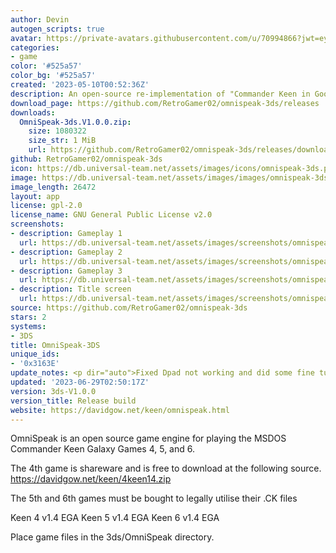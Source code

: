 ```yaml
---
author: Devin
autogen_scripts: true
avatar: https://private-avatars.githubusercontent.com/u/70994866?jwt=eyJhbGciOiJIUzI1NiIsInR5cCI6IkpXVCJ9.eyJpc3MiOiJnaXRodWIuY29tIiwiYXVkIjoicmF3LmdpdGh1YnVzZXJjb250ZW50LmNvbSIsImtleSI6ImtleTEiLCJleHAiOjE3MzQ2MTIyNDAsIm5iZiI6MTczNDYxMTA0MCwicGF0aCI6Ii91LzcwOTk0ODY2In0.BjOseutZnlrMRmaMg2ZYfhz20GDGf3rDR8BFDnRrwqI&v=4
categories:
- game
color: '#525a57'
color_bg: '#525a57'
created: '2023-05-10T00:52:36Z'
description: An open-source re-implementation of "Commander Keen in Goodbye Galaxy"
download_page: https://github.com/RetroGamer02/omnispeak-3ds/releases
downloads:
  OmniSpeak-3ds.V1.0.0.zip:
    size: 1080322
    size_str: 1 MiB
    url: https://github.com/RetroGamer02/omnispeak-3ds/releases/download/3ds-V1.0.0/OmniSpeak-3ds.V1.0.0.zip
github: RetroGamer02/omnispeak-3ds
icon: https://db.universal-team.net/assets/images/icons/omnispeak-3ds.png
image: https://db.universal-team.net/assets/images/images/omnispeak-3ds.png
image_length: 26472
layout: app
license: gpl-2.0
license_name: GNU General Public License v2.0
screenshots:
- description: Gameplay 1
  url: https://db.universal-team.net/assets/images/screenshots/omnispeak-3ds/gameplay-1.png
- description: Gameplay 2
  url: https://db.universal-team.net/assets/images/screenshots/omnispeak-3ds/gameplay-2.png
- description: Gameplay 3
  url: https://db.universal-team.net/assets/images/screenshots/omnispeak-3ds/gameplay-3.png
- description: Title screen
  url: https://db.universal-team.net/assets/images/screenshots/omnispeak-3ds/title-screen.png
source: https://github.com/RetroGamer02/omnispeak-3ds
stars: 2
systems:
- 3DS
title: OmniSpeak-3DS
unique_ids:
- '0x3163E'
update_notes: <p dir="auto">Fixed Dpad not working and did some fine tuning.</p>
updated: '2023-06-29T02:50:17Z'
version: 3ds-V1.0.0
version_title: Release build
website: https://davidgow.net/keen/omnispeak.html
---
```

OmniSpeak is an open source game engine for playing the MSDOS Commander Keen Galaxy Games 4, 5, and 6.

The 4th game is shareware and is free to download at the following source. https://davidgow.net/keen/4keen14.zip

The 5th and 6th games must be bought to legally utilise their .CK files

Keen 4 v1.4 EGA
Keen 5 v1.4 EGA
Keen 6 v1.4 EGA

Place game files in the 3ds/OmniSpeak directory.